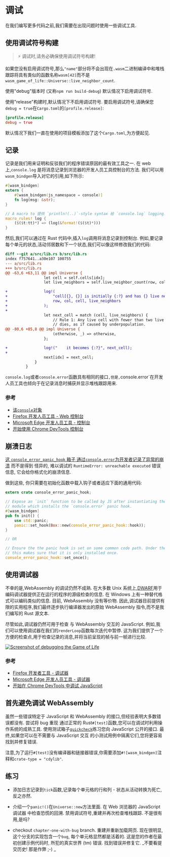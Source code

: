 # 调试

在我们编写更多代码之前,我们需要在出现问题时使用一些调试工具.

## 使用调试符号构建

> ⚡ 调试时,请务必确保使用调试符号构建!

如果您没有启用调试符号,那么`"name"`部分将不会出现在`.wasm`二进制编译中和堆栈跟踪将具有类似的函数名称`wasm[42]`而不是`wasm_game_of_life::Universe::live_neighbor_count`.

使用"debug"版本时 (又称`npm run build-debug`) 默认情况下启用调试符号.

使用"release"构建时,默认情况下不启用调试符号. 要启用调试符号,请确保您`debug = true`在`Cargo.toml`的`[profile.release]`:

```toml
[profile.release]
debug = true
```

默认情况下我们一直在使用的项目模板添加了这个`Cargo.toml`,为方便起见.

## 记录

记录是我们用来证明和反驳我们的程序错误原因的最有效工具之一. 在 web 上,`console.log` 是将消息记录到浏览器的开发人员工具控制台的方法. 我们可以用`wasm_bindgen`导入对它的引用,如下所示:

```rust
#[wasm_bindgen]
extern {
    #[wasm_bindgen(js_namespace = console)]
    fn log(msg: &str);
}

// A macro to 提供 `println!(..)`-style syntax 给 `console.log` logging.
macro_rules! log {
    ($($t:tt)*) => (log(&format!($($t)*)))
}
```

然后,我们可以通过在 Rust 代码中,插入`log`调用将消息记录到控制台. 例如,要记录每个单元的状态,活动邻居数和下一个状态,我们可以像这样修改我们的代码:

```diff
diff --git a/src/lib.rs b/src/lib.rs
index f757641..a30e107 100755
--- a/src/lib.rs
+++ b/src/lib.rs
@@ -63,6 +63,11 @@ impl Universe {
                 let cell = self.cells[idx];
                 let live_neighbors = self.live_neighbor_count(row, col);

+                log!(
+                    "cell[{}, {}] is initially {:?} and has {} live neighbors",
+                    row, col, cell, live_neighbors
+                );
+
                 let next_cell = match (cell, live_neighbors) {
                     // Rule 1: Any live cell with fewer than two live neighbours
                     // dies, as if caused by underpopulation.
@@ -80,6 +85,8 @@ impl Universe {
                     (otherwise, _) => otherwise,
                 };

+                log!("    it becomes {:?}", next_cell);
+
                 next[idx] = next_cell;
             }
         }
```

`console.log`或者`console.error`函数具有相同的接口`,但是,`console.error`在开发人员工具也倾向于在记录消息时捕获并显示堆栈跟踪用来.

### 参考

- [该`console`对象](https://developer.mozilla.org/en-US/docs/Web/API/Console)
- [Firefox 开发人员工具 - Web 控制台](https://developer.mozilla.org/en-US/docs/Tools/Web_Console)
- [Microsoft Edge 开发人员工具 - 控制台](https://docs.microsoft.com/en-us/microsoft-edge/devtools-guide/console)
- [开始使用 Chrome DevTools 控制台](https://developers.google.com/web/tools/chrome-devtools/console/get-started)

## 崩溃日志

[这 `console_error_panic_hook` 箱子 通过`console.error`为开发者记录了异常的崩溃][panic-hook] 而不是得到 怪异的,
难以调试的 `RuntimeError: unreachable executed` 错误信息, 它会给你格式化的崩溃信息.

做到这些, 你只需要在初始化函数中载入钩子或者适应下面的通用代码:

```rust
extern crate console_error_panic_hook;

// Expose an `init` function to be called by JS after instantiating the wasm
// module which installs the `console.error` panic hook.
#[wasm_bindgen]
pub fn init() {
    use std::panic;
    panic::set_hook(Box::new(console_error_panic_hook::hook));
}

// OR

// Ensure the the panic hook is set on some common code path. Under the hood,
// this makes sure that it is only installed once.
console_error_panic_hook::set_once();
```

[panic-hook]: https://github.com/rustwasm/console_error_panic_hook

## 使用调试器

不幸的是,WebAssembly 的调试仍然不成熟. 在大多数 Unix 系统上,[DWARF][dwarf]用于编码调试器提供正在运行的程序的源级检查的信息. 在 Windows 上有一种替代格式可以编码类似的信息. 目前, WebAssembly 没有等价物. 因此,调试器目前提供有限的实用程序,我们最终逐步执行编译器发出的原始 WebAssembly 指令,而不是我们编写的 Rust 源文本.

尽管如此,调试器仍然可用于检查 与 WebAssembly 交互的 JavaScript. 例如,我们可以使用调试器在我们的`renderLoop`函数每次迭代中暂停. 这为我们提供了一个方便的检查点,用于检查记录的消息,并将当前呈现的帧与前一帧进行比较.

[dwarf]: http://dwarfstd.org/

[![Screenshot of debugging the Game of Life](./images/game-of-life/debugging.png)](./images/game-of-life/debugging.png)

### 参考

- [Firefox 开发者工具 - 调试器](https://developer.mozilla.org/en-US/docs/Tools/Debugger)
- [Microsoft Edge 开发人员工具 - 调试器](https://docs.microsoft.com/en-us/microsoft-edge/devtools-guide/debugger)
- [开始在 Chrome DevTools 中调试 JavaScript](https://developers.google.com/web/tools/chrome-devtools/javascript/)

## 首先避免调试 WebAssembly

虽然一些错误特定于 JavaScript 和 WebAssembly 的接口,但经验表明大多数错误都没有. 尝试将 bug 重现 通过正常的 Rust`#[test]`函数,您可以在调试时利用操作系统的成熟工具. 使用测试箱子[`quickcheck`][quickcheck]练习您向 JavaScript 公开的接口. 最终,如果您可以在不需要与 JavaScript 交互 的小测试用例中隔离它们,您将更容易找到并修复错误.

注意,为了运行`#[test]`没有编译器和链接器错误,你需要添加`#![wasm_bindgen]`注释和`crate-type = "cdylib"`.

[quickcheck]: https://crates.io/crates/quickcheck

## 练习

- 添加日志记录到`tick`函数,记录每个单元格的行和列 - 状态从活动转换为死亡,反之亦然.

- 介绍一个`panic!()`在`Universe::new`方法里面. 在 Web 浏览器的 JavaScript 调试器 中检查恐慌的回溯. 禁用调试符号,重建并再次检查堆栈跟踪. 不是很有用,是吗?

- checkout `chapter-one-with-bug` branch. 重建并重新加载网页. 现在很明显, 这个分支的实现包含一个`bug`, 每个单元格显然都是活着的. 这是您的作者在最初创建示例代码时, 所犯的真实世界 (tm) 错误. 找到错误并修复它. _不要看提交历史! 那是作弊 ;-) _
